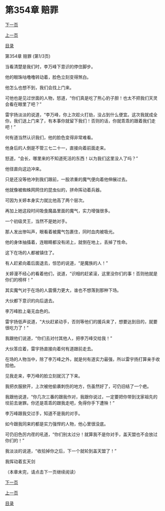 <h1>第354章    赔罪</h1>
            <div><p><a href="./1060_%E7%AC%AC354%E7%AB%A0_%E8%B5%94%E7%BD%AA.md">下一页</a></p><p><a href="./1058_%E7%AC%AC353%E7%AB%A0_%E4%BF%AE%E7%BD%97%E5%9C%BA.md">上一页</a></p><p><a href="../">目录</a></p></div>
            <div><p>第354章    赔罪 (第1/3页)</p><p>当看清楚是我们时，李万峰下意识的停住脚步。</p><p>他的眼珠咕噜噜转动着，脸色立刻变得煞白。</p><p>他怎么也想不到，我们会找上门来。</p><p>可他也是见过世面的人物，怒道，“你们真是吃了熊心豹子胆！也太不把我们天灵会看在眼里了吧？”</p><p>雷宇扬淡淡的说道，“李万峰，你上次趁火打劫，没占到什么便宜。这次我就成全你，我们送上门来了，有本事你就留下我们！否则的话，你就乖乖的跟着我们走吧！”</p><p>何有道当然认识我们，他的脸色变得非常难看。</p><p>他身后的人倒是不管三七二十一，直接向着前面走来。</p><p>怒道，“会长，哪里来的不知道死活的东西！以为我们这里没人了吗？”</p><p>他径直向这边冲来。</p><p>只是还没等他冲到我们跟前，一股浓重的魔气便向着他伸展过去。</p><p>他就像被蜘蛛网网住的昆虫似的，拼命挥动着兵器。</p><p>可因为关婷本身实力就比他高了两个层次。</p><p>再加上她这段时间吸食魔晶里面的魔气，实力增强很多。</p><p>一个初级灵王，当然不是她对手。</p><p>那人发出惨叫声，眼看着被魔气包裹住，同时血肉被吸光。</p><p>他的身体抽搐着，连眼睛都没有闭上，就倒在地上，丢掉了性命。</p><p>这下在场的人都被镇住了。</p><p>有人赶紧向着后面退去，惊恐的说道，“是魔族的人！”</p><p>关婷漫不经心的看着他们，说道，“识相的赶紧滚，这里没你们的事！否则他就是你们的榜样！”</p><p>其实魔气对于在场的人震慑力更大，谁也不想落到那种下场。</p><p>大伙都下意识的向后退去。</p><p>李万峰脸上毫无血色的。</p><p>雷宇扬低声说道，“大伙赶紧动手，否则等他们的援兵来了，想要达到目的，就要很吃力了！”</p><p>我跟他们说道，“你们去对付其他人，把李万峰交给我！”</p><p>大伙答应着，雷宇扬直接向着何有道跟前走去。</p><p>在场的人物当中，除了李万峰之外，就是何有道实力最强，所以雷宇扬打算亲手收拾他。</p><p>见我走来，李万峰的脸立刻就沉了下来。</p><p>我把衣服掀开，上次被他偷袭刺伤的地方，伤虽然好了，可仍旧结了一个疤。</p><p>我跟他说道，“你几次三番的跟我作对，我跟你说过，一定要把你带到沈家祖先的坟前去谢罪。你还是乖乖的跟我走吧，免得你手下遭殃！”</p><p>李万峰跟我交过手，知道不是我的对手。</p><p>如今跟我同来的都是实力强悍的人物，他心里很没底。</p><p>可仍旧色厉内荏的吼道，“你们别太过分！就算我不是你对手，盖天盟也不会放过你们的！”</p><p>我淡淡的说道，“收拾掉你之后，下一个就轮到盖天盟了！”</p><p>我挥动着玄天剑</p><p>（本章未完，请点击下一页继续阅读）</p></div>
            <div><p><a href="./1060_%E7%AC%AC354%E7%AB%A0_%E8%B5%94%E7%BD%AA.md">下一页</a></p><p><a href="./1058_%E7%AC%AC353%E7%AB%A0_%E4%BF%AE%E7%BD%97%E5%9C%BA.md">上一页</a></p><p><a href="../">目录</a></p></div>
